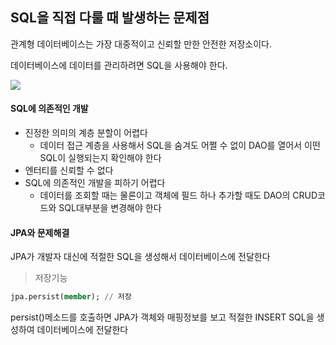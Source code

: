 ## SQL을 직접 다룰 때 발생하는 문제점

관계형 데이터베이스는 가장 대중적이고 신뢰할 만한 안전한 저장소이다.

데이터베이스에 데이터를 관리하려면 SQL을 사용해야 한다.

![](https://velog.velcdn.com/images/moonlt93/post/eb3fbbdc-76a1-4e66-820e-5f84d2bf8067/image.png)

#### SQL에 의존적인 개발

- 진정한 의미의 계층 분할이 어렵다
    - 데이터 접근 계층을 사용해서 SQL을 숨겨도 어쩔 수 없이 DAO를 열어서 이떤 SQL이 실행되는지 확인해야 한다
- 엔터티를 신뢰할 수 없다
- SQL에 의존적인 개발을 피하기 어렵다
    - 데이터를 조회할 때는 물론이고 객체에 필드 하나 추가할 때도 DAO의 CRUD코드와 SQL대부분을 변경해야 한다

#### JPA와 문제해결

JPA가 개발자 대신에 적절한 SQL을 생성해서 데이터베이스에 전달한다

> 저장기능
```sql
jpa.persist(member); // 저장
```
persist()메소드를 호출하면 JPA가 객체와 매핑정보를 보고 적절한 INSERT SQL을 생성하여 데이터베이스에 전달한다